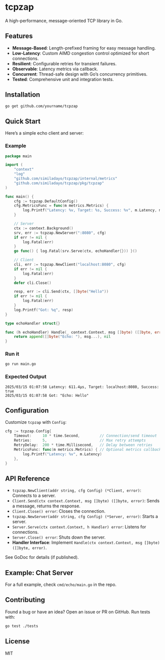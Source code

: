 # tcpzap

A high-performance, message-oriented TCP library in Go.

## Features

- **Message-Based**: Length-prefixed framing for easy message handling.
- **Low-Latency**: Custom AIMD congestion control optimized for short connections.
- **Resilient**: Configurable retries for transient failures.
- **Observable**: Latency metrics via callback.
- **Concurrent**: Thread-safe design with Go’s concurrency primitives.
- **Tested**: Comprehensive unit and integration tests.

## Installation

```bash
go get github.com/yourname/tcpzap
```

## Quick Start

Here’s a simple echo client and server:

### Example

```go
package main

import (
    "context"
    "log"
    "github.com/similadayo/tcpzap/internal/metrics"
    "github.com/similadayo/tcpzap/pkg/tcpzap"
)

func main() {
    cfg := tcpzap.DefaultConfig()
    cfg.MetricsFunc = func(m metrics.Metrics) {
        log.Printf("Latency: %v, Target: %s, Success: %v", m.Latency, m.Target, m.Success)
    }

    // Server
    ctx := context.Background()
    srv, err := tcpzap.NewServer(":8080", cfg)
    if err != nil {
        log.Fatal(err)
    }
    go func() { log.Fatal(srv.Serve(ctx, echoHandler{})) }()

    // Client
    cli, err := tcpzap.NewClient("localhost:8080", cfg)
    if err != nil {
        log.Fatal(err)
    }
    defer cli.Close()

    resp, err := cli.Send(ctx, []byte("Hello"))
    if err != nil {
        log.Fatal(err)
    }
    log.Printf("Got: %q", resp)
}

type echoHandler struct{}

func (h echoHandler) Handle(_ context.Context, msg []byte) ([]byte, error) {
    return append([]byte("Echo: "), msg...), nil
}
```

### Run it

```bash
go run main.go
```

### Expected Output

```text
2025/03/15 01:07:58 Latency: 611.4µs, Target: localhost:8080, Success: true
2025/03/15 01:07:58 Got: "Echo: Hello"
```

## Configuration

Customize `tcpzap` with `Config`:

```go
cfg := tcpzap.Config{
    Timeout:     10 * time.Second,         // Connection/send timeout
    Retries:     5,                        // Max retry attempts
    RetryDelay:  200 * time.Millisecond,   // Delay between retries
    MetricsFunc: func(m metrics.Metrics) { // Optional metrics callback
        log.Printf("Latency: %v", m.Latency)
    },
}
```

## API Reference

- `tcpzap.NewClient(addr string, cfg Config) (*Client, error)`: Connects to a server.
- `Client.Send(ctx context.Context, msg []byte) ([]byte, error)`: Sends a message, returns the response.
- `Client.Close() error`: Closes the connection.
- `tcpzap.NewServer(addr string, cfg Config) (*Server, error)`: Starts a server.
- `Server.Serve(ctx context.Context, h Handler) error`: Listens for connections.
- `Server.Close() error`: Shuts down the server.
- **Handler Interface**: Implement `Handle(ctx context.Context, msg []byte) ([]byte, error)`.

See GoDoc for details (if published).

## Example: Chat Server

For a full example, check `cmd/echo/main.go` in the repo.

## Contributing

Found a bug or have an idea? Open an issue or PR on GitHub. Run tests with:

```bash
go test ./tests
```

## License

MIT
